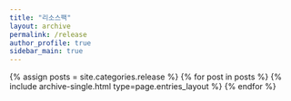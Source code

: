 ```yaml
---
title: "리소스팩"
layout: archive
permalink: /release
author_profile: true
sidebar_main: true
---
```


{% assign posts = site.categories.release %}
{% for post in posts %} {% include archive-single.html type=page.entries_layout %} {% endfor %}